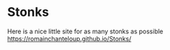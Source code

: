 # Stonks
Here is a nice little site for as many stonks as possible
https://romainchanteloup.github.io/Stonks/
